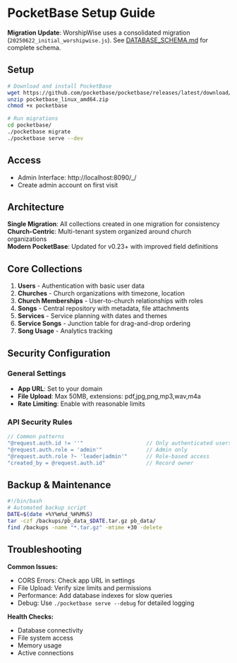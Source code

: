 # PocketBase Setup Guide

**Migration Update**: WorshipWise uses a consolidated migration (`20250622_initial_worshipwise.js`). See [DATABASE_SCHEMA.md](DATABASE_SCHEMA.md) for complete schema.

## Setup

```bash
# Download and install PocketBase
wget https://github.com/pocketbase/pocketbase/releases/latest/download/pocketbase_linux_amd64.zip
unzip pocketbase_linux_amd64.zip
chmod +x pocketbase

# Run migrations
cd pocketbase/
./pocketbase migrate
./pocketbase serve --dev
```

## Access
- Admin Interface: http://localhost:8090/_/
- Create admin account on first visit

## Architecture

**Single Migration**: All collections created in one migration for consistency  
**Church-Centric**: Multi-tenant system organized around church organizations  
**Modern PocketBase**: Updated for v0.23+ with improved field definitions

## Core Collections

1. **Users** - Authentication with basic user data
2. **Churches** - Church organizations with timezone, location
3. **Church Memberships** - User-to-church relationships with roles
4. **Songs** - Central repository with metadata, file attachments
5. **Services** - Service planning with dates and themes
6. **Service Songs** - Junction table for drag-and-drop ordering
7. **Song Usage** - Analytics tracking

## Security Configuration

### General Settings
- **App URL**: Set to your domain
- **File Upload**: Max 50MB, extensions: pdf,jpg,png,mp3,wav,m4a
- **Rate Limiting**: Enable with reasonable limits

### API Security Rules
```javascript
// Common patterns
"@request.auth.id != ''"                    // Only authenticated users
"@request.auth.role = 'admin'"              // Admin only
"@request.auth.role ?~ 'leader|admin'"      // Role-based access
"created_by = @request.auth.id"             // Record owner
```

## Backup & Maintenance

```bash
#!/bin/bash
# Automated backup script
DATE=$(date +%Y%m%d_%H%M%S)
tar -czf /backups/pb_data_$DATE.tar.gz pb_data/
find /backups -name "*.tar.gz" -mtime +30 -delete
```

## Troubleshooting

**Common Issues:**
- CORS Errors: Check app URL in settings
- File Upload: Verify size limits and permissions
- Performance: Add database indexes for slow queries
- Debug: Use `./pocketbase serve --debug` for detailed logging

**Health Checks:**
- Database connectivity
- File system access
- Memory usage
- Active connections